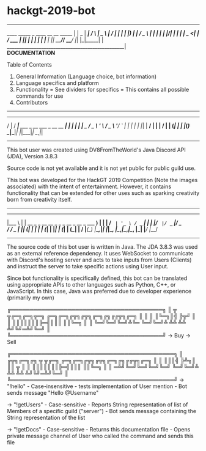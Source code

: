 # hackgt-2019-bot
_________________________________________________
  ____  _____    _    ____    __  __ _____ 	    |
 |  _ \| ____|  / \  |  _ \  |  \/  | ____|	    |
 | |_) |  _|   / _ \ | | | | | |\/| |  _|  	    |
 |  _ <| |___ / ___ \| |_| | | |  | | |___ 	    |
 |_| \_\_____/_/   \_\____/  |_|  |_|_____|	    |
________________________________________________|                                           
**DOCUMENTATION**

Table of Contents
1. General Information (Language choice, bot information)
2. Language specifics and platform
3. Functionality
	= See dividers for specifics
	= This contains all possible commands for use
4. Contributors

____________________________________________
  _      ____                           _ 
 / |    / ___| ___ _ __   ___ _ __ __ _| |
 | |   | |  _ / _ \ '_ \ / _ \ '__/ _` | |
 | |_  | |_| |  __/ | | |  __/ | | (_| | |
 |_(_)  \____|\___|_| |_|\___|_|  \__,_|_|
____________________________________________
This bot user was created using DV8FromTheWorld's Java Discord API (JDA), Version 3.8.3

Source code is not yet available and it is not yet public for public guild use.

This bot was developed for the HackGT 2019 Competition (Note the images associated) with the intent of entertainment.
However, it contains functionality that can be extended for other uses such as sparking creativity born from creativity itself.

____________________________________________________________
  ____      _                                             
 |___ \    | |    __ _ _ __   __ _ _   _  __ _  __ _  ___ 
   __) |   | |   / _` | '_ \ / _` | | | |/ _` |/ _` |/ _ \
  / __/ _  | |__| (_| | | | | (_| | |_| | (_| | (_| |  __/
 |_____(_) |_____\__,_|_| |_|\__, |\__,_|\__,_|\__, |\___|
                             |___/             |___/      
____________________________________________________________
The source code of this bot user is written in Java. The JDA 3.8.3 was used as an external reference dependency.
It uses WebSocket to communicate with Discord's hosting server and acts to take inputs from Users (Clients) and instruct
the server to take specific actions using User input.

Since bot functionality is specifically defined, this bot can be translated using appropriate APIs to other languages
such as Python, C++, or JavaScript. In this case, Java was preferred due to developer experience (primarily my own)

╔════════════════════════════════════════╗
║ ╦ ╦╔═╗╔═╗╦═╗  ╔═╗╔═╗╔╦╗╔╦╗╔═╗╔╗╔╔╦╗╔═╗ ║
║ ║ ║╚═╗║╣ ╠╦╝  ║  ║ ║║║║║║║╠═╣║║║ ║║╚═╗ ║
║ ╚═╝╚═╝╚═╝╩╚═  ╚═╝╚═╝╩ ╩╩ ╩╩ ╩╝╚╝═╩╝╚═╝ ║
╚════════════════════════════════════════╝
-> Buy
-> Sell

╔═══════════════════════════════════════════╗
║ ╔╦╗╔═╗╔╗ ╦ ╦╔═╗  ╔═╗╔═╗╔╦╗╔╦╗╔═╗╔╗╔╔╦╗╔═╗ ║
║  ║║║╣ ╠╩╗║ ║║ ╦  ║  ║ ║║║║║║║╠═╣║║║ ║║╚═╗ ║
║ ═╩╝╚═╝╚═╝╚═╝╚═╝  ╚═╝╚═╝╩ ╩╩ ╩╩ ╩╝╚╝═╩╝╚═╝ ║
╚═══════════════════════════════════════════╝
-> "!hello" 
	- Case-insensitive
	- tests implementation of User mention
	- Bot sends message "Hello @Username"

-> "!getUsers"
	- Case-sensitive
	- Reports String representation of list of Members of a specific guild ("server")
	- Bot sends message containing the String representation of the list

-> "!getDocs"
	- Case-sensitive
	- Returns this documentation file
	- Opens private message channel of User who called the command and sends this file
